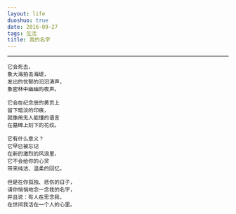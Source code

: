 ```yaml
---
layout: life
duoshuo: true
date: 2016-09-27
tags: 生活
title: 我的名字
---
```


******

```
它会死去，
象大海拍击海堤，
发出的忧郁的汩汩涛声，
象密林中幽幽的夜声。
```

```
它会在纪念册的黄页上
留下暗淡的印痕，
就像用无人能懂的语言
在墓碑上刻下的花纹。
```

```
它有什么意义？
它早已被忘记
在新的激烈的风浪里，
它不会给你的心灵
带来纯洁、温柔的回忆。
```

```
但是在你孤独、悲伤的日子，
请你悄悄地念一念我的名字，
并且说：有人在思念我，
在世间我活在一个人的心里。
```

